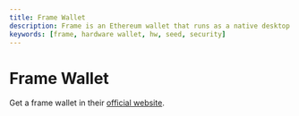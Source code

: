 ```yaml
---
title: Frame Wallet
description: Frame is an Ethereum wallet that runs as a native desktop application. It manages all of your accounts, tokens and items and allows you to seamlessly and securely connect them to any dapp.
keywords: [frame, hardware wallet, hw, seed, security]
---
```


# Frame Wallet

Get a frame wallet in their [official website](https://frame.sh/).

